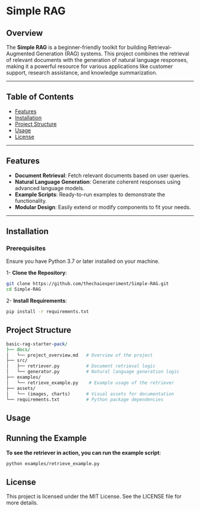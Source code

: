 # Simple RAG
## Overview

The **Simple RAG** is a beginner-friendly toolkit for building Retrieval-Augmented Generation (RAG) systems. This project combines the retrieval of relevant documents with the generation of natural language responses, making it a powerful resource for various applications like customer support, research assistance, and knowledge summarization.

---

## Table of Contents

- [Features](#features)
- [Installation](#installation)
- [Project Structure](#project-structure)
- [Usage](#usage)
- [License](#license)

---

## Features

- **Document Retrieval**: Fetch relevant documents based on user queries.
- **Natural Language Generation**: Generate coherent responses using advanced language models.
- **Example Scripts**: Ready-to-run examples to demonstrate the functionality.
- **Modular Design**: Easily extend or modify components to fit your needs.

---

## Installation

### Prerequisites

Ensure you have Python 3.7 or later installed on your machine. 

1- **Clone the Repository**:
   ```bash
   git clone https://github.com/thechaiexperiment/Simple-RAG.git
   cd Simple-RAG
```
2- **Install Requirements**:
```bash
pip install -r requirements.txt
```
## Project Structure
```perl
basic-rag-starter-pack/
├── docs/
│   └── project_overview.md   # Overview of the project
├── src/
│   ├── retriever.py          # Document retrieval logic
│   └── generator.py          # Natural language generation logic
├── examples/
│   └── retrieve_example.py    # Example usage of the retriever
├── assets/
│   └── (images, charts)      # Visual assets for documentation
└── requirements.txt          # Python package dependencies
```
## Usage
## Running the Example
**To see the retriever in action, you can run the example script**:
```bash
python examples/retrieve_example.py
```
## License
This project is licensed under the MIT License. See the LICENSE file for more details.
